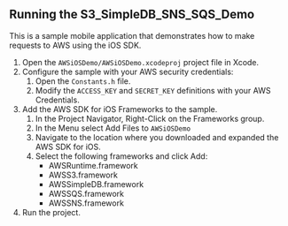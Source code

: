## Running the S3_SimpleDB_SNS_SQS_Demo

This is a sample mobile application that demonstrates how to make requests to AWS using the iOS SDK.

1.  Open the `AWSiOSDemo/AWSiOSDemo.xcodeproj` project file in Xcode.
2.  Configure the sample with your AWS security credentials:
	1.  Open the `Constants.h` file.
	2.  Modify the `ACCESS_KEY` and `SECRET_KEY` definitions with your AWS Credentials.
3.  Add the AWS SDK for iOS Frameworks to the sample.
	1.  In the Project Navigator, Right-Click on the Frameworks group.
	2.  In the Menu select Add Files to `AWSiOSDemo`
	3.  Navigate to the location where you downloaded and expanded the AWS SDK for iOS.
	4.  Select the following frameworks and click Add:
		*  AWSRuntime.framework
		*  AWSS3.framework
		*  AWSSimpleDB.framework
		*  AWSSQS.framework
		*  AWSSNS.framework
4.  Run the project.
